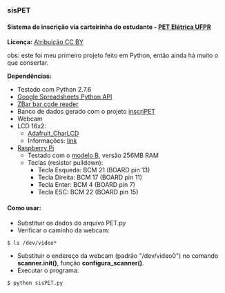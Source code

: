 ### sisPET  
 
#### Sistema de inscrição via carteirinha do estudante - [PET Elétrica UFPR](http://www.eletrica.ufpr.br/pet)
  
 **Licença:** [Atribuição CC BY](http://creativecommons.org/licenses/by/4.0/)  
 
 obs: este foi meu primeiro projeto feito em Python, então ainda há muito o que consertar.
      
**Dependências:**
 * Testado com Python 2.7.6
 * [Google Spreadsheets Python API](https://github.com/burnash/gspread)
 * [ZBar bar code reader](http://zbar.sourceforge.net/)
 * Banco de dados gerado com o projeto [inscriPET](https://github.com/wsilverio/inscriPET/)
 * Webcam
 * LCD 16x2:
 	* [Adafruit_CharLCD](https://github.com/adafruit/Adafruit-Raspberry-Pi-Python-Code/tree/master/Adafruit_CharLCD)
 	* Informações: [link](https://learn.adafruit.com/drive-a-16x2-lcd-directly-with-a-raspberry-pi/python-code)
 * [Raspberry Pi](http://www.raspberrypi.org/)
 	* Testado com o [modelo B](http://www.raspberrypi.org/products/model-b/), versão 256MB RAM
 	* Teclas (resistor pulldown):
 		* Tecla Esqueda: BCM 21 (BOARD pin 13)
 		* Tecla Direita: BCM 17 (BOARD pin 11)
 		* Tecla Enter:   BCM 4 (BOARD pin 7)
 		* Tecla ESC:     BCM 22 (BOARD pin 15)

#### Como usar:
 * Substituir os dados do arquivo PET.py
 * Verificar o caminho da webcam:
  
 ```console
$ ls /dev/video*
```  
 * Substituir o endereço da webcam (padrão "/dev/video0") no comando **scanner.init()**,  função **configura_scanner()**.
 * Executar o programa:  
  
 ```console
$ python sisPET.py  
```
